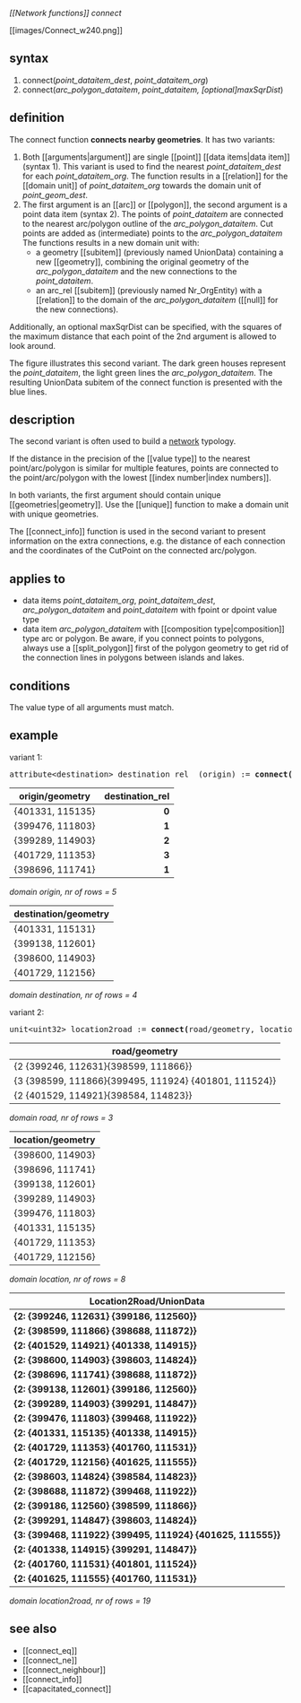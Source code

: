 *[[Network functions]] connect*

[[images/Connect_w240.png]]

## syntax

1. connect(*point_dataitem_dest*, *point_dataitem_org*)
2. connect(*arc_polygon_dataitem*, *point_dataitem, [optional]maxSqrDist*)

## definition

The connect function **connects nearby geometries**. It has two variants:

1. Both [[arguments|argument]] are single [[point]] [[data items|data item]] (syntax 1). This variant is used to find the nearest     *point_dataitem_dest* for each *point_dataitem_org*. The function results in a [[relation]] for the [[domain unit]] of *point_dataitem_org* towards the
 domain unit of *point_geom_dest*.
2. The first argument is an [[arc]] or [[polygon]], the second argument is a point data item (syntax 2). The points of *point_dataitem* are connected to the nearest arc/polygon outline of the *arc_polygon_dataitem*. Cut points are added as (intermediate) points to the *arc_polygon_dataitem* The functions results in a new domain unit with:
    - a geometry [[subitem]] (previously named UnionData) containing a new [[geometry]], combining the original geometry of the *arc_polygon_dataitem* and the new connections to the *point_dataitem*.
    - an arc_rel [[subitem]] (previously named Nr_OrgEntity) with a [[relation]] to the domain of the *arc_polygon_dataitem* ([[null]] for the new connections).

Additionally, an optional maxSqrDist can be specified, with the squares of the maximum distance that each point of the 2nd argument is allowed to look around.

The figure illustrates this second variant. The dark green houses represent the *point_dataitem*, the light green lines the *arc_polygon_dataitem*. The resulting UnionData subitem of the connect function is presented with the blue lines.

## description

The second variant is often used to build a [network](https://mathinsight.org/network_introduction) typology.

If the distance in the precision of the [[value type]] to the nearest point/arc/polygon is similar for multiple features, points are connected to the
point/arc/polygon with the lowest [[index number|index numbers]].

In both variants, the first argument should contain unique [[geometries|geometry]]. Use the [[unique]] function to make a domain unit with unique geometries.

The [[connect_info]] function is used in the second variant to present information on the extra connections, e.g. the distance of each connection and the coordinates of the CutPoint on the connected arc/polygon.

## applies to

-   data items *point_dataitem_org*, *point_dataitem_dest*, *arc_polygon_dataitem* and *point_dataitem* with fpoint or dpoint value type
-   data item *arc_polygon_dataitem* with [[composition type|composition]] type arc or polygon. Be aware, if you connect points to polygons, always use a [[split_polygon]] first of the polygon geometry to get rid of the connection lines in polygons between islands and lakes.

## conditions

The value type of all arguments must match.

## example

variant 1:

<pre>
attribute&lt;destination&gt; destination_rel  (origin) := <B>connect(</B>destination/geometry, origin/geometry<B>)</B>;
</pre>

| origin/geometry  |**destination_rel** |
|------------------|-------------------:|
| {401331, 115135} |              **0** |            
| {399476, 111803} |              **1** |            
| {399289, 114903} |              **2** |            
| {401729, 111353} |              **3** |            
| {398696, 111741} |              **1** |            

*domain origin, nr of rows = 5*

| destination/geometry |
|----------------------|
| {401331, 115131}     |
| {399138, 112601}     |
| {398600, 114903}     |
| {401729, 112156}     |

*domain destination, nr of rows = 4*

variant 2:

<pre>
unit&lt;uint32&gt; location2road := <B>connect(</B>road/geometry, location/geometry<B>)</B>;
</pre>

| road/geometry                                         |
|-------------------------------------------------------|
| {2 {399246, 112631}{398599, 111866}}                  |
| {3 {398599, 111866}{399495, 111924} {401801, 111524}} |
| {2 {401529, 114921}{398584, 114823}}                  |

*domain road, nr of rows = 3*

| location/geometry |
|-------------------|
| {398600, 114903}  |
| {398696, 111741}  |
| {399138, 112601}  |
| {399289, 114903}  |
| {399476, 111803}  |
| {401331, 115135}  |
| {401729, 111353}  |
| {401729, 112156}  |

*domain location, nr of rows = 8*

| **Location2Road/UnionData**                                 |
|-------------------------------------------------------------|
| **{2: {399246, 112631} {399186, 112560}}**                  |
| **{2: {398599, 111866} {398688, 111872}}**                  |
| **{2: {401529, 114921} {401338, 114915}}**                  |
| **{2: {398600, 114903} {398603, 114824}}**                  |
| **{2: {398696, 111741} {398688, 111872}}**                  |
| **{2: {399138, 112601} {399186, 112560}}**                  |
| **{2: {399289, 114903} {399291, 114847}}**                  |
| **{2: {399476, 111803} {399468, 111922}}**                  |
| **{2: {401331, 115135} {401338, 114915}}**                  |
| **{2: {401729, 111353} {401760, 111531}}**                  |
| **{2: {401729, 112156} {401625, 111555}}**                  |
| **{2: {398603, 114824} {398584, 114823}}**                  |
| **{2: {398688, 111872} {399468, 111922}}**                  |
| **{2: {399186, 112560} {398599, 111866}}**                  |
| **{2: {399291, 114847} {398603, 114824}}**                  |
| **{3: {399468, 111922} {399495, 111924} {401625, 111555}}** |
| **{2: {401338, 114915} {399291, 114847}}**                  |
| **{2: {401760, 111531} {401801, 111524}}**                  |
| **{2: {401625, 111555} {401760, 111531}}**                  |

*domain location2road, nr of rows = 19*

## see also

- [[connect_eq]]
- [[connect_ne]]
- [[connect_neighbour]]
- [[connect_info]]
- [[capacitated_connect]]